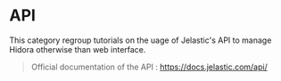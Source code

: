 
# API

This category regroup tutorials on the uage of Jelastic's API to manage Hidora otherwise than web interface.

> Official documentation of the API :  https://docs.jelastic.com/api/

